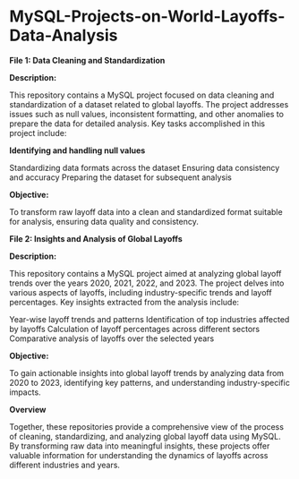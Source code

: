 # MySQL-Projects-on-World-Layoffs-Data-Analysis
**File 1: Data Cleaning and Standardization**

**Description:**

This repository contains a MySQL project focused on data cleaning and standardization of a dataset related to global layoffs. 
The project addresses issues such as null values, inconsistent formatting, and other anomalies to prepare the data for detailed analysis. 
Key tasks accomplished in this project include:

**Identifying and handling null values**

Standardizing data formats across the dataset
Ensuring data consistency and accuracy
Preparing the dataset for subsequent analysis

**Objective:**

To transform raw layoff data into a clean and standardized format suitable for analysis, ensuring data quality and consistency.

**File 2: Insights and Analysis of Global Layoffs**

**Description:**

This repository contains a MySQL project aimed at analyzing global layoff trends over the years 2020, 2021, 2022, and 2023. 
The project delves into various aspects of layoffs, including industry-specific trends and layoff percentages. 
Key insights extracted from the analysis include:

Year-wise layoff trends and patterns
Identification of top industries affected by layoffs
Calculation of layoff percentages across different sectors
Comparative analysis of layoffs over the selected years

**Objective:**

To gain actionable insights into global layoff trends by analyzing data from 2020 to 2023, identifying key patterns, and understanding industry-specific impacts.

**Overview**

Together, these repositories provide a comprehensive view of the process of cleaning, standardizing, and analyzing global layoff data using MySQL. 
By transforming raw data into meaningful insights, these projects offer valuable information for understanding the dynamics of layoffs across different industries and years.

